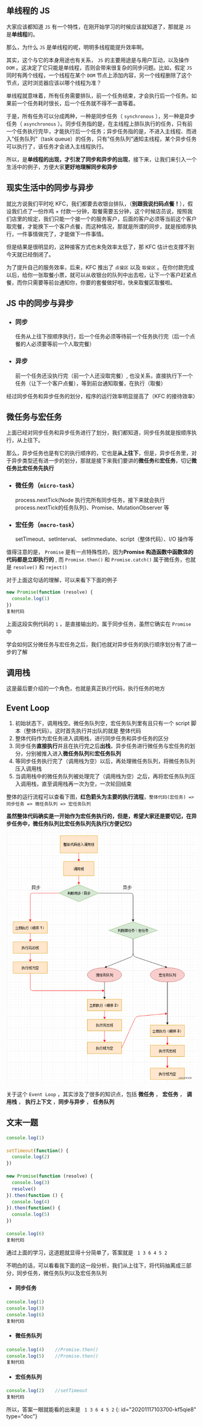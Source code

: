 ## 单线程的 JS

大家应该都知道 `JS` 有一个特性，在刚开始学习的时候应该就知道了，那就是 `JS` 是**单线程**的。

那么，为什么 `JS` 是单线程的呢，明明多线程能提升效率啊。

其实，这个与它的本身用途也有关系， `JS` 的主要用途是与用户互动，以及操作 `DOM` 。这决定了它只能是单线程，否则会带来很复杂的同步问题。比如，假定 `JS` 同时有两个线程，一个线程在某个 `DOM` 节点上添加内容，另一个线程删除了这个节点，这时浏览器应该以哪个线程为准？

单线程就意味着，所有任务需要排队，前一个任务结束，才会执行后一个任务。如果前一个任务耗时很长，后一个任务就不得不一直等着。

于是，所有任务可以分成两种，一种是同步任务（ `synchronous` ），另一种是异步任务（ `asynchronous` ）。同步任务指的是，在主线程上排队执行的任务，只有前一个任务执行完毕，才能执行后一个任务；异步任务指的是，不进入主线程、而进入”任务队列”（task queue）的任务，只有”任务队列”通知主线程，某个异步任务可以执行了，该任务才会进入主线程执行。

所以，是**单线程的出现，才引发了同步和异步的出现**，接下来，让我们来引入一个生活中的例子，方便大家**更好地理解同步和异步**

## 现实生活中的同步与异步

就比方说我们平时吃 KFC，我们都要去收银台排队，（**别跟我说扫码点餐！**），假设我们点了一份炸鸡 + 付款一分钟，取餐需要五分钟，这个时候店员说，按照我们店里的规定，我们只能一个接一个的服务客户，后面的客户必须等当前这个客户取完餐，才能换下一个客户点餐，而这种情况，那就是所谓的同步，就是按顺序执行，一件事情做完了，才能做下一件事情。

但是结果是很明显的，这种接客方式也未免效率太低了，那 KFC 估计也支撑不到今天就已经倒闭了。

为了提升自己的服务效率，后来，KFC 推出了 `点餐区` 以及 `取餐区` 。在你付款完成以后，给你一张取餐小票，就可以从收银台的队列中出去啦，让下一个客户赶紧点餐，而你只需要等前台通知你，你要的套餐做好啦，快来取餐区取餐啦。

## JS 中的同步与异步

* ### 同步

  任务从上往下按顺序执行，后一个任务必须等待前一个任务执行完（后一个点餐的人必须要等前一个人取完餐）

* ### 异步

  前一个任务还没执行完（前一个人还没取完餐）, 也没关系，直接执行下一个任务（让下一个客户点餐），等到前台通知取餐，在执行（取餐）

经过同步任务和异步任务的划分，程序的运行效率明显提高了（KFC 的接待效率）

## 微任务与宏任务

上面已经对同步任务和异步任务进行了划分，我们都知道，同步任务就是按顺序执行，从上往下。

那么，异步任务也是有它的执行顺序的，它也是**从上往下**，但是，异步任务里，对于异步类型还有进一步的划分，那就是接下来我们要讲的**微任务**和**宏任务**，切记**微任务比宏任务先执行**

* ### 微任务（`micro-task`）

  process.nextTick(Node 执行完所有同步任务，接下来就会执行process.nextTick的任务队列)、Promise、MutationObserver 等

* ### 宏任务（`macro-task`）

  setTimeout、setInterval、 setImmediate、script（整体代码）、I/O 操作等

值得注意的是， `Promise` 是有一点特殊性的，因为**Promise 构造函数中函数体的代码都是立即执行的** , 而 `Promise.then()` 和 `Promise.catch()` 属于微任务，也就是 `resolve()` 和 `reject()`

对于上面这句话的理解，可以来看下下面的例子

```javascript copyable
new Promise(function (resolve) {
  console.log(1)
})
复制代码
```

上面这段实例代码的 `1` ，是直接输出的，属于同步任务，虽然它确实在 `Promise` 中

学会如何区分微任务与宏任务之后，我们也就对异步任务的执行顺序划分有了进一步的了解

## 调用栈

这是最后要介绍的一个角色，也就是真正执行代码，执行任务的地方

## Event Loop

1. 初始状态下，调用栈空。微任务队列空，宏任务队列里有且只有一个 script 脚本（整体代码）。这时首先执行并出队的就是 整体代码
2. 整体代码作为宏任务进入调用栈，进行同步任务和异步任务的区分
3. 同步任务**直接执行**并且在执行完之后**出栈**，异步任务进行微任务与宏任务的划分，分别被推入进入**微任务队列**和**宏任务队列**
4. 等同步任务执行完了（调用栈为空）以后，再处理微任务队列，将微任务队列压入调用栈
5. 当调用栈中的微任务队列被处理完了（调用栈为空）之后，再将宏任务队列压入调用栈，直至调用栈再一次为空，一次轮回结束

整体的运行流程可以查看下图，**红色箭头为主要的执行流程**，`整体代码(宏任务) => 同步任务 => 微任务队列 => 宏任务队列`

**虽然整体代码确实是一开始作为宏任务执行的，但是，希望大家还是要切记，在异步任务中，微任务队列比宏任务队列先执行(方便记忆)**

![](assets/20201117103703-yktnfup.png)

关于这个 `Event Loop` ，其实涉及了很多的知识点，包括 **微任务** ， **宏任务** ， **调用栈** ， **执行上下文** ，**同步与异步** ， **任务队列**

## 文末一题

```javascript copyable
console.log(1)

setTimeout(function() {
  console.log(2)
})

new Promise(function (resolve) {
  console.log(3)
  resolve()
}).then(function () {
  console.log(4)
}).then(function() {
  console.log(5)
})

console.log(6)
复制代码
```

通过上面的学习，这道题就显得十分简单了，答案就是 ` 1 3 6 4 5 2`

不明白的话，可以看看我下面的这一段分析，我们从上往下，将代码抽离成三部分，同步任务，微任务队列以及宏任务队列

* #### 同步任务

```javascript copyable
console.log(1)
console.log(3)
console.log(6)
复制代码
```

* #### 微任务队列

```javascript copyable
console.log(4)    //Promise.then()
console.log(5)    //Promise.then()
复制代码
```

* #### 宏任务队列

```javascript copyable
console.log(2)    //setTimeout
复制代码
```

所以，答案一眼就能看的出来是 ` 1 3 6 4 5 2`
{: id="20201117103700-kf5qie8" type="doc"}
